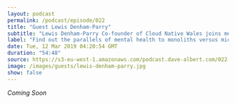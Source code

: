 ```yaml
---
layout: podcast
permalink: /podcast/episode/022
title: "Guest Lewis Denham-Parry"
subtitle: "Lewis Denham-Parry Co-founder of Cloud Native Wales joins me to talk about mental health in technology"
label: "Find out the parallels of mental health to monoliths versus microservices! You can find Lewis here: https://twitter.com/denhamparry | https://denhamparry.co.uk/ | https://www.linkedin.com/in/denhamparry/"
date: Tue, 12 Mar 2019 04:20:54 GMT
duration: "54:48"
source: https://s3-eu-west-1.amazonaws.com/podcast.dave-albert.com/022-lewis-denham-parry.mp3
image: /images/guests/lewis-denham-parry.jpg
show: false
---
```


<i>Coming Soon</i>
